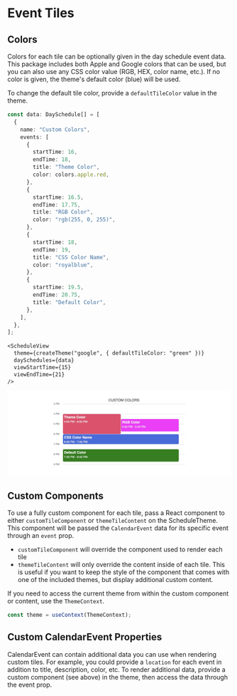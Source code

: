 # Event Tiles

## Colors

Colors for each tile can be optionally given in the day schedule event data. This package includes both Apple and Google colors that can be used, but you can also use any CSS color value (RGB, HEX, color name, etc.). If no color is given, the theme's default color (blue) will be used.

To change the default tile color, provide a `defaultTileColor` value in the theme.

```typescript
const data: DaySchedule[] = [
  {
    name: "Custom Colors",
    events: [
      {
        startTime: 16,
        endTime: 18,
        title: "Theme Color",
        color: colors.apple.red,
      },
      {
        startTime: 16.5,
        endTime: 17.75,
        title: "RGB Color",
        color: "rgb(255, 0, 255)",
      },
      {
        startTime: 18,
        endTime: 19,
        title: "CSS Color Name",
        color: "royalblue",
      },
      {
        startTime: 19.5,
        endTime: 20.75,
        title: "Default Color",
      },
    ],
  },
];
```

```tsx
<ScheduleView
  theme={createTheme("google", { defaultTileColor: "green" })}
  daySchedules={data}
  viewStartTime={15}
  viewEndTime={21}
/>
```

![](./_media/example-tile-color.jpg)

## Custom Components

To use a fully custom component for each tile, pass a React component to either `customTileComponent` or `themeTileContent` on the ScheduleTheme. This component will be passed the `CalendarEvent` data for its specific event through an `event` prop.

- `customTileComponent` will override the component used to render each tile
- `themeTileContent` will only override the content inside of each tile. This is useful if you want to keep the style of the component that comes with one of the included themes, but display additional custom content.

If you need to access the current theme from within the custom component or content, use the `ThemeContext`.

```typescript
const theme = useContext(ThemeContext);
```

## Custom CalendarEvent Properties

CalendarEvent can contain additional data you can use when rendering custom tiles. For example, you could provide a `location` for each event in addition to title, description, color, etc. To render additional data, provide a custom component (see above) in the theme, then access the data through the event prop.
